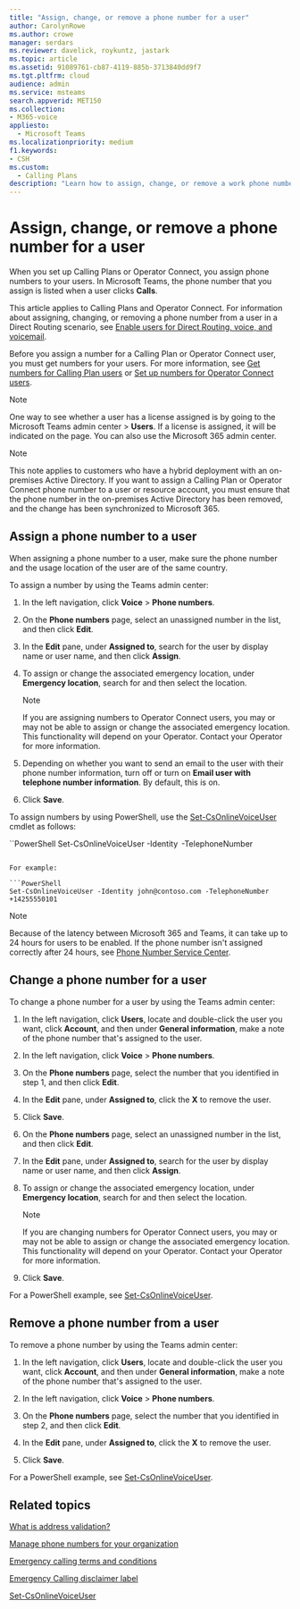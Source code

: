 ```yaml
---
title: "Assign, change, or remove a phone number for a user"
author: CarolynRowe
ms.author: crowe
manager: serdars
ms.reviewer: davelick, roykuntz, jastark
ms.topic: article
ms.assetid: 91089761-cb87-4119-885b-3713840dd9f7
ms.tgt.pltfrm: cloud
audience: admin
ms.service: msteams
search.appverid: MET150
ms.collection: 
- M365-voice
appliesto: 
  - Microsoft Teams
ms.localizationpriority: medium
f1.keywords:
- CSH
ms.custom: 
  - Calling Plans
description: "Learn how to assign, change, or remove a work phone number for your Teams users so outside businesses and clients can call in."
---
```


# Assign, change, or remove a phone number for a user

When you set up Calling Plans or Operator Connect, you assign phone numbers to your users. In Microsoft Teams, the phone number that you assign is listed when a user clicks **Calls**. 

This article applies to Calling Plans and Operator Connect. For information about assigning, changing, or removing a phone number from a user in a Direct Routing scenario, see [Enable users for Direct Routing, voice, and voicemail](./direct-routing-enable-users.md).

Before you assign a number for a Calling Plan or Operator Connect user, you must get numbers for your users. For more information, see [Get numbers for Calling Plan users](getting-phone-numbers-for-your-users.md) or [Set up numbers for Operator Connect users](operator-connect-configure.md#set-up-phone-numbers).

  
> [!NOTE]
> One way to see whether a user has a license assigned is by going to the Microsoft Teams admin center > **Users**. If a license is assigned, it will be indicated on the page.  You can also use the Microsoft 365 admin center.

> [!NOTE]
> This note applies to customers who have a hybrid deployment with an on-premises Active Directory. If you want to assign a Calling Plan or Operator Connect phone number to a user or resource account, you must ensure that the phone number in the on-premises Active Directory has been removed,  and the change has been synchronized to Microsoft 365.
  
## Assign a phone number to a user

When assigning a phone number to a user, make sure the phone number and the usage location of the user are of the same country.

To assign a number by using the Teams admin center:
    
1. In the left navigation, click **Voice** > **Phone numbers**.

2. On the **Phone numbers** page, select an unassigned number in the list, and then click **Edit**.  

3. In the **Edit** pane, under **Assigned to**, search for the user by display name or user name, and then click **Assign**.

4. To assign or change the associated emergency location, under **Emergency location**, search for and then select the location.

   > [!NOTE]
   > If you are assigning numbers to Operator Connect users, you may or may not be able to assign or change the associated emergency location. This functionality will depend on your Operator. Contact your Operator for more information.

5. Depending on whether you want to send an email to the user with their phone number information, turn off or turn on **Email user with telephone number information**. By default, this is on. 

6. Click **Save**.

To assign numbers by using PowerShell, use the [Set-CsOnlineVoiceUser](/powershell/module/skype/set-csonlinevoiceuser) cmdlet as follows:


``PowerShell
Set-CsOnlineVoiceUser -Identity <user>  -TelephoneNumber <phone number> 
```

For example:

```PowerShell
Set-CsOnlineVoiceUser -Identity john@contoso.com -TelephoneNumber +14255550101
```

> [!NOTE]
> Because of the latency between Microsoft 365 and Teams, it can take up to 24 hours for users to be enabled. If the phone number isn't assigned correctly after 24 hours, see [Phone Number Service Center](https://pstnsd.powerappsportals.com/). 

  
## Change a phone number for a user

To change a phone number for a user by using the Teams admin center:
    
1. In the left navigation, click **Users**, locate and double-click the user you want, click **Account**, and then under **General information**, make a note of the phone number that's assigned to the user.

2. In the left navigation, click **Voice** > **Phone numbers**.

3. On the **Phone numbers** page, select the number that you identified in step 1, and then click **Edit**.  

4. In the **Edit** pane, under **Assigned to**, click the **X** to remove the user.

5. Click **Save**.

6. On the **Phone numbers** page, select an unassigned number in the list, and then click **Edit**.  

7. In the **Edit** pane, under **Assigned to**, search for the user by display name or user name, and then click **Assign**.

8. To assign or change the associated emergency location, under **Emergency location**, search for and then select the location.

      > [!NOTE]
      > If you are changing numbers for Operator Connect users, you may or may not be able to assign or change the associated emergency location. This functionality will depend on your Operator. Contact your Operator for more information.

9. Click **Save**.

For a PowerShell example, see [Set-CsOnlineVoiceUser](/powershell/module/skype/set-csonlinevoiceuser).

## Remove a phone number from a user

To remove a phone number by using the Teams admin center:

1. In the left navigation, click **Users**, locate and double-click the user you want, click **Account**, and then under **General information**, make a note of the phone number that's assigned to the user.

2. In the left navigation, click **Voice** > **Phone numbers**.

3. On the **Phone numbers** page, select the number that you identified in step 2, and then click **Edit**.  

4. In the **Edit** pane, under **Assigned to**, click the **X** to remove the user.

5. Click **Save**.

For a PowerShell example, see [Set-CsOnlineVoiceUser](/powershell/module/skype/set-csonlinevoiceuser).

## Related topics

[What is address validation?](/skypeforbusiness/what-are-calling-plans-in-office-365/what-is-address-validation)

[Manage phone numbers for your organization](/microsoftteams/manage-phone-numbers-for-your-organization)

[Emergency calling terms and conditions](./emergency-calling-terms-and-conditions.md)

[Emergency Calling disclaimer label](https://github.com/MicrosoftDocs/OfficeDocs-SkypeForBusiness/blob/live/Teams/downloads/emergency-calling/emergency-calling-label-(en-us)-(v.1.0).zip?raw=true)

[Set-CsOnlineVoiceUser](/powershell/module/skype/set-csonlinevoiceuser)

